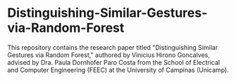 # Distinguishing-Similar-Gestures-via-Random-Forest
This repository contains the research paper titled "Distinguishing Similar Gestures via Random Forest," authored by Vinicius Hirono Goncalves, advised by Dra. Paula Dornhofer Paro Costa from the School of Electrical and Computer Engineering (FEEC) at the University of Campinas (Unicamp). 
